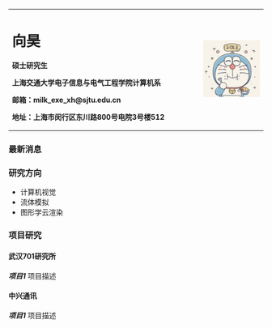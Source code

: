 <table border="0">
  <tr>
    <td width="75%">
      <h1>向昊</h1>
      <p><b>硕士研究生</b></p>
      <p><b>上海交通大学电子信息与电气工程学院计算机系</b></p>
      <p><b>邮箱：milk_exe_xh@sjtu.edu.cn</b></p>
      <p><b>地址：上海市闵行区东川路800号电院3号楼512</b></p>
    </td>
    <td width="25%">
      <img src="/photo.jpg" width="100%">
    </td>
  </tr>
</table>


### 最新消息

### 研究方向
- 计算机视觉
- 流体模拟
- 图形学云渲染

### 项目研究
#### 武汉701研究所
***项目1***
项目描述

#### 中兴通讯
***项目1***
项目描述

